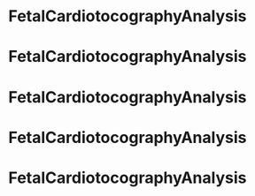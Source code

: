 # FetalCardiotocographyAnalysis
# FetalCardiotocographyAnalysis
# FetalCardiotocographyAnalysis
# FetalCardiotocographyAnalysis
# FetalCardiotocographyAnalysis
